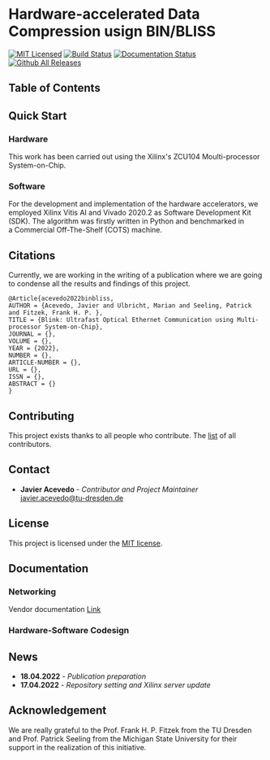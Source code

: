 

# Hardware-accelerated Data Compression usign BIN/BLISS

[![MIT Licensed](https://img.shields.io/github/license/jracevedob/low-latency-data-compression)](https://github.com/jracevedob/MPSoC_Networking/blob/main/LICENSE)
[![Build Status](https://github.com//jracevedob/low-latency-data-compression/actions/workflows/build.yml/badge.svg)](https://github.com//jracevedob/MPSoC_Networking/actions)
[![Documentation Status](https://readthedocs.org/projects/graphriccicurvature/badge/?version=latest)](https://github.com/jracevedob/low-latency-data-compression/wiki)
[![Github All Releases](https://img.shields.io/github/downloads/jracevedob/low-latency-data-compression/total.svg)]()



## Table of Contents
## Quick Start

### Hardware 
This work has been carried out using the Xilinx's ZCU104 Moulti-processor System-on-Chip.

### Software
For the development and implementation of the hardware accelerators, we employed Xilinx Vitis AI and Vivado 2020.2 as Software Development Kit (SDK). The algorithm was firstly written in Python and benchmarked in  
a Commercial Off-The-Shelf (COTS) machine. 

## Citations

Currently, we are working in the writing of a publication where we are going to condense all the results and findings of this project. 

```
@Article{acevedo2022binbliss,
AUTHOR = {Acevedo, Javier and Ulbricht, Marian and Seeling, Patrick and Fitzek, Frank H. P. },
TITLE = {Blink: Ultrafast Optical Ethernet Communication using Multi-processor System-on-Chip},
JOURNAL = {},
VOLUME = {},
YEAR = {2022},
NUMBER = {},
ARTICLE-NUMBER = {},
URL = {},
ISSN = {},
ABSTRACT = {}
}
```

## Contributing

This project exists thanks to all people who contribute.
The [list](./CONTRIBUTORS) of all contributors.


## Contact

* **Javier Acevedo** - *Contributor and Project Maintainer* javier.acevedo@tu-dresden.de

## License

This project is licensed under the [MIT license](./LICENSE).

## Documentation

### Networking
Vendor documentation [Link](https://xilinx-wiki.atlassian.net/wiki/spaces/A/pages/862912682/Networking+in+QEMU)

### Hardware-Software Codesign



## News
* **18.04.2022** - *Publication preparation*
* **17.04.2022** - *Repository setting and Xilinx server update*

## Acknowledgement

We are really grateful to the Prof. Frank H. P. Fitzek from the TU Dresden and Prof. Patrick Seeling from the Michigan State University for their support in the realization of this initiative.







